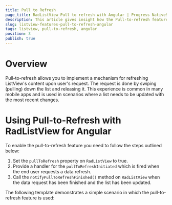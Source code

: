 ```yaml
---
title: Pull to Refresh
page_title: RadListView Pull to refresh with Angular | Progress NativeScript UI Documentation
description: This article gives insight how the Pull-to-refresh feature is used in RadListView for Angular.
slug: listview-features-pull-to-refresh-angular
tags: listview, pull-to-refresh, angular
position: 3
publish: true
---
```


# Overview
Pull-to-refresh allows you to implement a mechanism for refreshing ListView's content upon user's request. The request is done by swiping (pulling) down the list and releasing it. This experience is common in many mobile apps and is used in scenarios where a list needs to be updated with the most recent changes.

# Using Pull-to-Refresh with RadListView for Angular
To enable the pull-to-refresh feature you need to follow the steps outlined below:

1. Set the `pullToRefresh` property on `RadListView` to true.
2. Provide a handler for the `pullToRefreshInitiated` which is fired when the end user requests a data refresh.
3. Call the `notifyPullToRefreshFinished()` method on `RadListView` when the data request has been finished and the list has been updated.

The following template demonstrates a simple scenario in which the pull-to-refresh feature is used:

<snippet id='angular-listview-pull-to-refresh'/>

<snippet id='angular-listview-pull-to-refresh-code'/>
